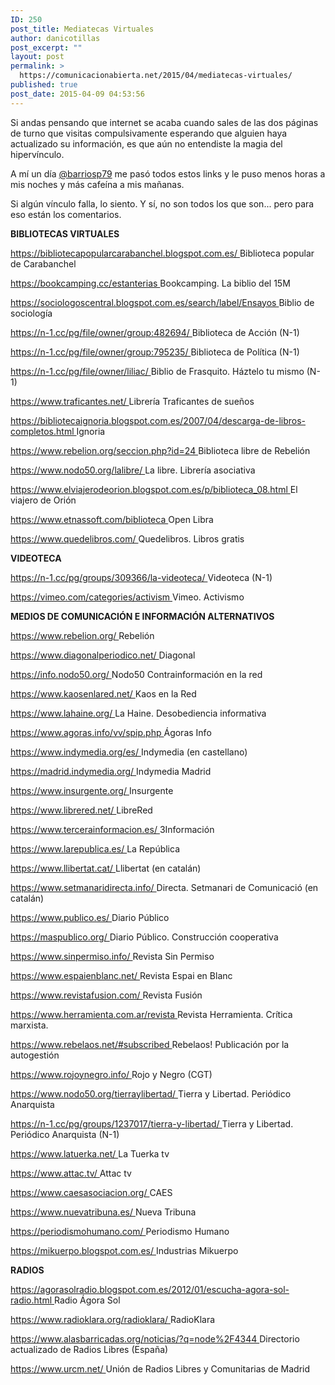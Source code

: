 ```yaml
---
ID: 250
post_title: Mediatecas Virtuales
author: danicotillas
post_excerpt: ""
layout: post
permalink: >
  https://comunicacionabierta.net/2015/04/mediatecas-virtuales/
published: true
post_date: 2015-04-09 04:53:56
---
```

<p class="p1">Si andas pensando que internet se acaba cuando sales de las dos páginas de turno que visitas compulsivamente esperando que alguien haya actualizado su información, es que aún no entendiste la magia del hipervínculo.</p>
<p class="p1">A mí un día <a title="Pedro Barrios" href="https://twitter.com/barriosp79" target="_blank" rel="noopener noreferrer">@barriosp79</a> me pasó todos estos links y le puso menos horas a mis noches y más cafeína a mis mañanas.</p>
<p class="p1">Si algún vínculo falla, lo siento. Y sí, no son todos los que son... pero para eso están los comentarios.</p>
<p class="p1"><strong>BIBLIOTECAS VIRTUALES</strong></p>
<p class="p3"><a href="https://bibliotecapopularcarabanchel.blogspot.com.es/">https://bibliotecapopularcarabanchel.blogspot.com.es/
</a>Biblioteca popular de Carabanchel</p>
<p class="p3"><a href="https://bookcamping.cc/estanterias">https://bookcamping.cc/estanterias
</a>Bookcamping. La biblio del 15M</p>
<p class="p3"><a href="https://sociologoscentral.blogspot.com.es/search/label/Ensayos">https://sociologoscentral.blogspot.com.es/search/label/Ensayos
</a>Biblio de sociología</p>
<p class="p3"><a href="https://n-1.cc/pg/file/owner/group:482694/">https://n-1.cc/pg/file/owner/group:482694/
</a>Biblioteca de Acción (N-1)</p>
<p class="p3"><a href="https://n-1.cc/pg/file/owner/group:795235/">https://n-1.cc/pg/file/owner/group:795235/
</a>Biblioteca de Política (N-1)</p>
<p class="p3"><a href="https://n-1.cc/pg/file/owner/liliac/">https://n-1.cc/pg/file/owner/liliac/
</a>Biblio de Frasquito. Háztelo tu mismo (N-1)</p>
<p class="p3"><a href="https://www.traficantes.net/">https://www.traficantes.net/
</a>Librería Traficantes de sueños</p>
<p class="p3"><a href="https://bibliotecaignoria.blogspot.com.es/2007/04/descarga-de-libros-completos.html">https://bibliotecaignoria.blogspot.com.es/2007/04/descarga-de-libros-completos.html
</a>Ignoria</p>
<p class="p3"><a href="https://www.rebelion.org/seccion.php?id=24">https://www.rebelion.org/seccion.php?id=24
</a>Biblioteca libre de Rebelión</p>
<p class="p3"><a href="https://www.nodo50.org/lalibre/">https://www.nodo50.org/lalibre/
</a>La libre. Librería asociativa</p>
<p class="p3"><a href="https://www.elviajerodeorion.blogspot.com.es/p/biblioteca_08.html">https://www.elviajerodeorion.blogspot.com.es/p/biblioteca_08.html
</a>El viajero de Orión</p>
<p class="p3"><a href="https://www.etnassoft.com/biblioteca">https://www.etnassoft.com/biblioteca
</a>Open Libra</p>
<p class="p3"><a href="https://www.quedelibros.com/">https://www.quedelibros.com/
</a>Quedelibros. Libros gratis</p>
<p class="p1"><strong>VIDEOTECA</strong></p>
<p class="p3"><a href="https://n-1.cc/pg/groups/309366/la-videoteca/">https://n-1.cc/pg/groups/309366/la-videoteca/
</a>Videoteca (N-1)</p>
<p class="p3"><a href="https://vimeo.com/categories/activism">https://vimeo.com/categories/activism
</a>Vimeo. Activismo</p>
<p class="p1"><strong>MEDIOS DE COMUNICACIÓN E INFORMACIÓN ALTERNATIVOS</strong></p>
<p class="p1"><a href="https://www.rebelion.org/">https://www.rebelion.org/
</a>Rebelión</p>
<p class="p3"><a href="https://www.diagonalperiodico.net/">https://www.diagonalperiodico.net/
</a>Diagonal</p>
<p class="p3"><a href="https://info.nodo50.org/">https://info.nodo50.org/
</a>Nodo50 Contrainformación en la red</p>
<p class="p3"><a href="https://www.kaosenlared.net/">https://www.kaosenlared.net/
</a>Kaos en la Red</p>
<p class="p3"><a href="https://www.lahaine.org/">https://www.lahaine.org/
</a>La Haine. Desobediencia informativa</p>
<p class="p3"><a href="https://www.agoras.info/vv/spip.php">https://www.agoras.info/vv/spip.php
</a>Ágoras Info</p>
<p class="p3"><a href="https://www.indymedia.org/es/">https://www.indymedia.org/es/
</a>Indymedia (en castellano)</p>
<p class="p3"><a href="https://madrid.indymedia.org/">https://madrid.indymedia.org/
</a>Indymedia Madrid</p>
<p class="p3"><a href="https://www.insurgente.org/">https://www.insurgente.org/
</a>Insurgente</p>
<p class="p3"><a href="https://www.librered.net/">https://www.librered.net/
</a>LibreRed</p>
<p class="p3"><a href="https://www.tercerainformacion.es/">https://www.tercerainformacion.es/
</a>3Información</p>
<p class="p3"><a href="https://www.larepublica.es/">https://www.larepublica.es/
</a>La República</p>
<p class="p3"><a href="https://www.llibertat.cat/">https://www.llibertat.cat/
</a>Llibertat (en catalán)</p>
<p class="p3"><a href="https://www.setmanaridirecta.info/">https://www.setmanaridirecta.info/
</a>Directa. Setmanari de Comunicació (en catalán)</p>
<p class="p3"><a href="https://www.publico.es/">https://www.publico.es/
</a>Diario Público</p>
<p class="p3"><a href="https://maspublico.org/">https://maspublico.org/
</a>Diario Público. Construcción cooperativa</p>
<p class="p3"><a href="https://www.sinpermiso.info/">https://www.sinpermiso.info/
</a>Revista Sin Permiso</p>
<p class="p3"><a href="https://www.espaienblanc.net/">https://www.espaienblanc.net/
</a>Revista Espai en Blanc</p>
<p class="p3"><a href="https://www.revistafusion.com/">https://www.revistafusion.com/
</a>Revista Fusión</p>
<p class="p3"><a href="https://www.herramienta.com.ar/revista">https://www.herramienta.com.ar/revista
</a>Revista Herramienta. Crítica marxista.</p>
<p class="p3"><a href="https://www.rebelaos.net/#subscribed">https://www.rebelaos.net/#subscribed
</a>Rebelaos! Publicación por la autogestión</p>
<p class="p3"><a href="https://www.rojoynegro.info/">https://www.rojoynegro.info/
</a>Rojo y Negro (CGT)</p>
<p class="p3"><a href="https://www.nodo50.org/tierraylibertad/">https://www.nodo50.org/tierraylibertad/
</a>Tierra y Libertad. Periódico Anarquista</p>
<p class="p3"><a href="https://n-1.cc/pg/groups/1237017/tierra-y-libertad/">https://n-1.cc/pg/groups/1237017/tierra-y-libertad/
</a>Tierra y Libertad. Periódico Anarquista (N-1)</p>
<p class="p3"><a href="https://www.latuerka.net/">https://www.latuerka.net/
</a>La Tuerka tv</p>
<p class="p3"><a href="https://www.attac.tv/">https://www.attac.tv/
</a>Attac tv</p>
<p class="p3"><a href="https://www.caesasociacion.org/">https://www.caesasociacion.org/
</a>CAES</p>
<p class="p3"><a href="https://www.nuevatribuna.es/">https://www.nuevatribuna.es/
</a>Nueva Tribuna</p>
<p class="p3"><a href="https://periodismohumano.com/">https://periodismohumano.com/
</a>Periodismo Humano</p>
<p class="p3"><a href="https://mikuerpo.blogspot.com.es/">https://mikuerpo.blogspot.com.es/
</a>Industrias Mikuerpo</p>
<p class="p1"><strong>RADIOS</strong></p>
<p class="p3"><a href="https://agorasolradio.blogspot.com.es/2012/01/escucha-agora-sol-radio.html">https://agorasolradio.blogspot.com.es/2012/01/escucha-agora-sol-radio.html
</a>Radio Ágora Sol</p>
<p class="p3"><a href="https://www.radioklara.org/radioklara/">https://www.radioklara.org/radioklara/
</a>RadioKlara</p>
<p class="p3"><a href="https://www.alasbarricadas.org/noticias/?q=node%2F4344">https://www.alasbarricadas.org/noticias/?q=node%2F4344
</a>Directorio actualizado de Radios Libres (España)</p>
<p class="p3"><a href="https://www.urcm.net/">https://www.urcm.net/
</a>Unión de Radios Libres y Comunitarias de Madrid</p>
